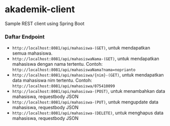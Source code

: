 # akademik-client
Sample REST client using Spring Boot

### Daftar Endpoint
- `http://localhost:8081/api/mahasiswa-(GET)`, untuk mendapatkan semua mahasiswa.
- `http://localhost:8081/api/mahasiswaNama-(GET)`, untuk mendapatkan mahasiswa dengan nama tertentu. Contoh: `http://localhost:8081/api/mahasiswaNama?nama=noprianto`
- `http://localhost:8081/api/mahasiswa/{nim}-(GET)`, untuk mendapatkan data mahasiswa nim tertentu. Contoh: `http://localhost:8081/api/mahasiswa/075410099`
- `http://localhost:8081/api/mahasiswa-(POST)`, untuk menambahkan data mahasiswa, requestbody JSON
- `http://localhost:8081/api/mahasiswa-(PUT)`, untuk mengupdate data mahasiswa, requestbody JSON
- `http://localhost:8081/api/mahasiswa-(DELETE)`, untuk menghapus data mahasiswa, requestbody JSON
